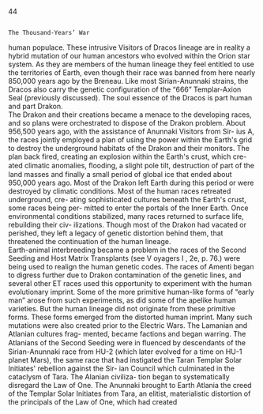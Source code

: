 44 
      

                                                                                 The Thousand-Years’ War  
human populace.  These intrusive Visitors of Dracos lineage are in reality a
hybrid mutation of our human ancestors who evolved within the Orion star
system. As they are members of the human lineage they feel entitled to use
the territories of Earth, even though their race was banned from here nearly
850,000 years ago by the Breneau. Like most Sirian-Anunnaki strains, the
Dracos also carry the genetic configuration of the “666” Templar-Axion Seal
(previously discussed). The soul essence of the Dracos is part human and part
Drakon.  
    The Drakon and their creations became a menace to the developing
races, and so plans were orchestrated to dispose of the Drakon problem.
About 956,500 years ago, with the assistance of Anunnaki Visitors from Sir-
ius A, the races jointly employed a plan of using the power within the Earth's
grid to destroy the underground habitats of the Drakon and their monitors.
The plan back fired, creating an explosion within the Earth's crust, which cre-
ated climatic anomalies, ﬂooding, a slight pole tilt, destruction of part of the
land masses and finally a small period of global ice that ended about 950,000
years ago. Most of the Drakon left Earth during this period or were destroyed
by climatic conditions. Most of the human races retreated underground, cre-
ating sophisticated cultures beneath the Earth's crust, some races being per-
mitted to enter the portals of the Inner Earth. Once environmental
conditions stabilized, many races returned to surface life, rebuilding their civ-
ilizations. Though most of the Drakon had vacated or perished, they left a
legacy of genetic distortion behind them, that threatened the continuation of
the human lineage.  
    Earth-animal interbreeding became a problem in the races of the Second
Seeding and Host Matrix Transplants  (see V oyagers I , 2e, p. 76.) were being
used to realign the human genetic codes. The races of Amenti began to digress
further due to Drakon contamination of the genetic lines, and several other ET
races used this opportunity to experiment with the human evolutionary
imprint. Some of the more primitive human-like forms of “early man” arose
from such experiments, as did some of the apelike human varieties. But the
human lineage did not originate from these primitive forms. These forms
emerged from the distorted human imprint. Many such mutations were also
created prior to the Electric Wars. The Lamanian and Atlanian cultures frag-
mented, became factions and began warring. The Atlanians of the Second
Seeding were in ﬂuenced by descendants of the Sirian-Anunnaki race from
HU-2 (which later evolved for a time on HU-1 planet Mars), the same race
that had instigated the Taran Templar Solar Initiates' rebellion against the Sir-
ian Council which culminated in the cataclysm of Tara. The Alanian civiliza-
tion began to systematically disregard the Law of One. The Anunnaki brought
to Earth Atlania the creed of the Templar Solar Initiates from Tara, an elitist,
materialistic distortion of the principals of the Law of One, which had created